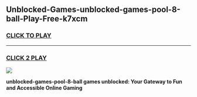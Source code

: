 
## Unblocked-Games-unblocked-games-pool-8-ball-Play-Free-k7xcm
<h3>
<a href="https://premium76.site?title=unblocked-games-pool-8-ball&ref=21A">CLICK TO PLAY</a></h3>
<hr>

<h3>
<a href="https://premium76.site?title=unblocked-games-pool-8-ball&ref=21A">CLICK 2 PLAY</a>
  
</h3>

<a href="https://premium76.site?title=unblocked-games-pool-8-ball&ref=21A"><img src="https://clearcache.store/games.png"></a>


**unblocked-games-pool-8-ball games unblocked: Your Gateway to Fun and Accessible Online Gaming**
